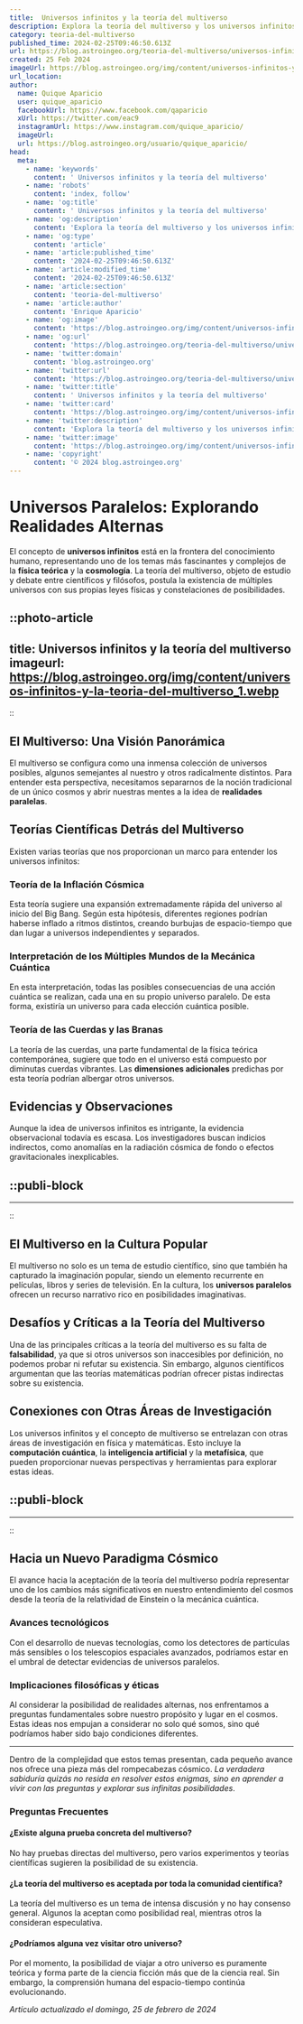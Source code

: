 ```yaml
---
title:  Universos infinitos y la teoría del multiverso
description: Explora la teoría del multiverso y los universos infinitos. Comprendiendo las posibilidades y la ciencia detrás de los cosmos paralelos.
category: teoria-del-multiverso
published_time: 2024-02-25T09:46:50.613Z
url: https://blog.astroingeo.org/teoria-del-multiverso/universos-infinitos-y-la-teoria-del-multiverso
created: 25 Feb 2024
imageUrl: https://blog.astroingeo.org/img/content/universos-infinitos-y-la-teoria-del-multiverso_1.webp
url_location:
author:
  name: Quique Aparicio
  user: quique_aparicio
  facebookUrl: https://www.facebook.com/qaparicio
  xUrl: https://twitter.com/eac9
  instagramUrl: https://www.instagram.com/quique_aparicio/
  imageUrl: 
  url: https://blog.astroingeo.org/usuario/quique_aparicio/
head:
  meta:
    - name: 'keywords'
      content: ' Universos infinitos y la teoría del multiverso'
    - name: 'robots'
      content: 'index, follow'
    - name: 'og:title'
      content: ' Universos infinitos y la teoría del multiverso'
    - name: 'og:description'
      content: 'Explora la teoría del multiverso y los universos infinitos. Comprendiendo las posibilidades y la ciencia detrás de los cosmos paralelos.'
    - name: 'og:type'
      content: 'article'
    - name: 'article:published_time'
      content: '2024-02-25T09:46:50.613Z'
    - name: 'article:modified_time'
      content: '2024-02-25T09:46:50.613Z'
    - name: 'article:section'
      content: 'teoria-del-multiverso'
    - name: 'article:author'
      content: 'Enrique Aparicio'
    - name: 'og:image'
      content: 'https://blog.astroingeo.org/img/content/universos-infinitos-y-la-teoria-del-multiverso_1.webp'
    - name: 'og:url'
      content: 'https://blog.astroingeo.org/teoria-del-multiverso/universos-infinitos-y-la-teoria-del-multiverso'
    - name: 'twitter:domain'
      content: 'blog.astroingeo.org'
    - name: 'twitter:url'
      content: 'https://blog.astroingeo.org/teoria-del-multiverso/universos-infinitos-y-la-teoria-del-multiverso'
    - name: 'twitter:title'
      content: ' Universos infinitos y la teoría del multiverso'
    - name: 'twitter:card'
      content: 'https://blog.astroingeo.org/img/content/universos-infinitos-y-la-teoria-del-multiverso_1.webp'
    - name: 'twitter:description'
      content: 'Explora la teoría del multiverso y los universos infinitos. Comprendiendo las posibilidades y la ciencia detrás de los cosmos paralelos.'
    - name: 'twitter:image'
      content: 'https://blog.astroingeo.org/img/content/universos-infinitos-y-la-teoria-del-multiverso_1.webp'
    - name: 'copyright'
      content: '© 2024 blog.astroingeo.org'
---
```

# Universos Paralelos: Explorando Realidades Alternas

El concepto de **universos infinitos** está en la frontera del conocimiento humano, representando uno de los temas más fascinantes y complejos de la **física teórica** y la **cosmología**. La teoría del multiverso, objeto de estudio y debate entre científicos y filósofos, postula la existencia de múltiples universos con sus propias leyes físicas y constelaciones de posibilidades.


::photo-article
---
title:  Universos infinitos y la teoría del multiverso
imageurl: https://blog.astroingeo.org/img/content/universos-infinitos-y-la-teoria-del-multiverso_1.webp
---
::


## El Multiverso: Una Visión Panorámica

El multiverso se configura como una inmensa colección de universos posibles, algunos semejantes al nuestro y otros radicalmente distintos. Para entender esta perspectiva, necesitamos separarnos de la noción tradicional de un único cosmos y abrir nuestras mentes a la idea de **realidades paralelas**.

## Teorías Científicas Detrás del Multiverso

Existen varias teorías que nos proporcionan un marco para entender los universos infinitos:

### **Teoría de la Inflación Cósmica**

Esta teoría sugiere una expansión extremadamente rápida del universo al inicio del Big Bang. Según esta hipótesis, diferentes regiones podrían haberse inflado a ritmos distintos, creando burbujas de espacio-tiempo que dan lugar a universos independientes y separados.

### **Interpretación de los Múltiples Mundos de la Mecánica Cuántica**

En esta interpretación, todas las posibles consecuencias de una acción cuántica se realizan, cada una en su propio universo paralelo. De esta forma, existiría un universo para cada elección cuántica posible.

### **Teoría de las Cuerdas y las Branas**

La teoría de las cuerdas, una parte fundamental de la física teórica contemporánea, sugiere que todo en el universo está compuesto por diminutas cuerdas vibrantes. Las **dimensiones adicionales** predichas por esta teoría podrían albergar otros universos.

## Evidencias y Observaciones

Aunque la idea de universos infinitos es intrigante, la evidencia observacional todavía es escasa. Los investigadores buscan indicios indirectos, como anomalías en la radiación cósmica de fondo o efectos gravitacionales inexplicables.


  ::publi-block
  ---
  ---
  ::
  
  
## El Multiverso en la Cultura Popular

El multiverso no solo es un tema de estudio científico, sino que también ha capturado la imaginación popular, siendo un elemento recurrente en películas, libros y series de televisión. En la cultura, los **universos paralelos** ofrecen un recurso narrativo rico en posibilidades imaginativas.

## Desafíos y Críticas a la Teoría del Multiverso

Una de las principales críticas a la teoría del multiverso es su falta de **falsabilidad**, ya que si otros universos son inaccesibles por definición, no podemos probar ni refutar su existencia. Sin embargo, algunos científicos argumentan que las teorías matemáticas podrían ofrecer pistas indirectas sobre su existencia.

## Conexiones con Otras Áreas de Investigación

Los universos infinitos y el concepto de multiverso se entrelazan con otras áreas de investigación en física y matemáticas. Esto incluye la **computación cuántica**, la **inteligencia artificial** y la **metafísica**, que pueden proporcionar nuevas perspectivas y herramientas para explorar estas ideas.


  ::publi-block
  ---
  ---
  ::
  
  
## Hacia un Nuevo Paradigma Cósmico

El avance hacia la aceptación de la teoría del multiverso podría representar uno de los cambios más significativos en nuestro entendimiento del cosmos desde la teoría de la relatividad de Einstein o la mecánica cuántica.

### **Avances tecnológicos**

Con el desarrollo de nuevas tecnologías, como los detectores de partículas más sensibles o los telescopios espaciales avanzados, podríamos estar en el umbral de detectar evidencias de universos paralelos.

### **Implicaciones filosóficas y éticas**

Al considerar la posibilidad de realidades alternas, nos enfrentamos a preguntas fundamentales sobre nuestro propósito y lugar en el cosmos. Estas ideas nos empujan a considerar no solo qué somos, sino qué podríamos haber sido bajo condiciones diferentes.

---

Dentro de la complejidad que estos temas presentan, cada pequeño avance nos ofrece una pieza más del rompecabezas cósmico. *La verdadera sabiduría quizás no resida en resolver estos enigmas, sino en aprender a vivir con las preguntas y explorar sus infinitas posibilidades*.

### Preguntas Frecuentes

#### ¿Existe alguna prueba concreta del multiverso?
No hay pruebas directas del multiverso, pero varios experimentos y teorías científicas sugieren la posibilidad de su existencia.

#### ¿La teoría del multiverso es aceptada por toda la comunidad científica?
La teoría del multiverso es un tema de intensa discusión y no hay consenso general. Algunos la aceptan como posibilidad real, mientras otros la consideran especulativa.

#### ¿Podríamos alguna vez visitar otro universo?
Por el momento, la posibilidad de viajar a otro universo es puramente teórica y forma parte de la ciencia ficción más que de la ciencia real. Sin embargo, la comprensión humana del espacio-tiempo continúa evolucionando.

_Artículo actualizado el domingo, 25 de febrero de 2024_